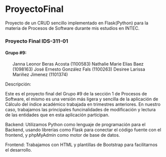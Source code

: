 # ProyectoFinal
Proyecto de un CRUD sencillo implementado en Flask(Python) para la materia de Procesos de Software durante mis estudios en INTEC.


### Proyecto Final IDS-311-01

#### Grupo #9:
<ol>
Janna Leonor Beras Acosta (1100583)
Nathalie Marie Elias Baez (1098163)
José Ernesto González Fals (1100263)
Desiree Larissa Mariñez Jimenez (1101374)
</ol>


<p>
Descripción:

Este es el proyecto final del Grupo #9 de la sección 1 de Procesos de Software, el mismo es una versión más ligera y sencilla de la aplicación de Cálculo del índice académico trabajada en trimestres anteriores. En nuestro caso, trabajamos las principales funcinalidades de modificación y lectura de las entidades que en esta aplicación participan.

Backend: Utilizamos Python como lenguaje de programación para el Backend, usando librerías como Flask para conectar el código fuente con el frontend, y phpMyAdmin como motor de base de datos.

Frontend: Trabajamos con HTML y plantillas de Bootstrap para facilitarnos el desarrollo.
</p>




